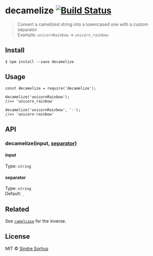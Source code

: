 decamelize [![Build Status](https://travis-ci.org/sindresorhus/decamelize.svg?branch=master)](https://travis-ci.org/sindresorhus/decamelize)
============================================================================================================================================

> Convert a camelized string into a lowercased one with a custom separator  
> Example: `unicornRainbow` → `unicorn_rainbow`

Install
-------

    $ npm install --save decamelize

Usage
-----

    const decamelize = require('decamelize');

    decamelize('unicornRainbow');
    //=> 'unicorn_rainbow'

    decamelize('unicornRainbow', '-');
    //=> 'unicorn-rainbow'

API
---

### decamelize(input, [separator](#separator))

#### input

Type: `string`

#### separator

Type: `string`  
Default: `_`

Related
-------

See [`camelcase`](https://github.com/sindresorhus/camelcase) for the inverse.

License
-------

MIT © [Sindre Sorhus](https://sindresorhus.com)
